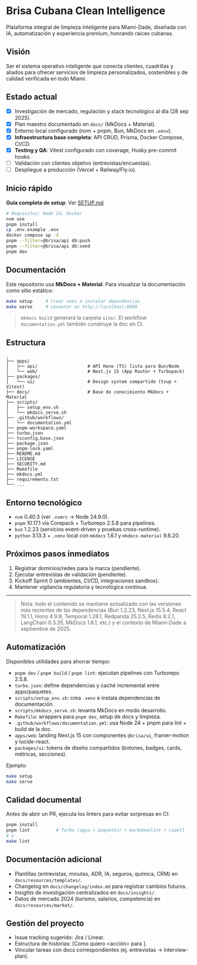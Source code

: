 # Brisa Cubana Clean Intelligence

Plataforma integral de limpieza inteligente para Miami-Dade, diseñada con IA, automatización y experiencia premium, honrando raíces cubanas.

## Visión

Ser el sistema operativo inteligente que conecta clientes, cuadrillas y aliados para ofrecer servicios de limpieza personalizados, sostenibles y de calidad verificada en todo Miami.

## Estado actual

- [x] Investigación de mercado, regulación y stack tecnológico al día (28 sep 2025).
- [x] Plan maestro documentado en `docs/` (MkDocs + Material).
- [x] Entorno local configurado (nvm + pnpm, Bun, MkDocs en `.venv`).
- [x] **Infraestructura base completa**: API CRUD, Prisma, Docker Compose, CI/CD.
- [x] **Testing y QA**: Vitest configurado con coverage, Husky pre-commit hooks.
- [ ] Validación con clientes objetivo (entrevistas/encuestas).
- [ ] Despliegue a producción (Vercel + Railway/Fly.io).

## Inicio rápido

**Guía completa de setup**: Ver [SETUP.md](SETUP.md)

```bash
# Requisitos: Node 24, Docker
nvm use
pnpm install
cp .env.example .env
docker compose up -d
pnpm --filter=@brisa/api db:push
pnpm --filter=@brisa/api db:seed
pnpm dev
```

## Documentación

Este repositorio usa **MkDocs + Material**. Para visualizar la documentación como sitio estático:

```bash
make setup     # Crear venv e instalar dependencias
make serve     # Levantar en http://localhost:8000
```

> `mkdocs build` generará la carpeta `site/`. El workflow `documentation.yml` también construye la doc en CI.

## Estructura

```
.
├── apps/
│   ├── api/                   # API Hono (TS) lista para Bun/Node
│   └── web/                   # Next.js 15 (App Router + Turbopack)
├── packages/
│   └── ui/                    # Design system compartido (tsup + Vitest)
├── docs/                      # Base de conocimiento MkDocs + Material
├── scripts/
│   ├── setup_env.sh
│   └── mkdocs_serve.sh
├── .github/workflows/
│   └── documentation.yml
├── pnpm-workspace.yaml
├── turbo.json
├── tsconfig.base.json
├── package.json
├── pnpm-lock.yaml
├── README.md
├── LICENSE
├── SECURITY.md
├── Makefile
├── mkdocs.yml
├── requirements.txt
└── ...
```

## Entorno tecnológico

- `nvm` 0.40.3 (ver `.nvmrc` → Node 24.9.0).
- `pnpm` 10.17.1 vía Corepack + Turborepo 2.5.8 para pipelines.
- `bun` 1.2.23 (servicios event-driven y pruebas cross-runtime).
- `python` 3.13.3 + `.venv` local con `mkdocs` 1.6.1 y `mkdocs-material` 9.6.20.

## Próximos pasos inmediatos

1. Registrar dominios/redes para la marca (pendiente).
2. Ejecutar entrevistas de validación (pendiente).
3. Kickoff Sprint 0 (ambientes, CI/CD, integraciones sandbox).
4. Mantener vigilancia regulatoria y tecnológica continua.

---

> Nota: todo el contenido se mantiene actualizado con las versiones más recientes de las dependencias (Bun 1.2.23, Next.js 15.5.4, React 19.1.1, Hono 4.9.9, Temporal 1.28.1, Redpanda 25.2.5, Redis 8.2.1, LangChain 0.3.35, MkDocs 1.6.1, etc.) y el contexto de Miami-Dade a septiembre de 2025.


## Automatización

Disponibles utilidades para ahorrar tiempo:

- `pnpm dev` / `pnpm build` / `pnpm lint`: ejecutan pipelines con Turborepo 2.5.8.
- `turbo.json`: define dependencias y caché incremental entre apps/paquetes.
- `scripts/setup_env.sh`: crea `.venv` e instala dependencias de documentación.
- `scripts/mkdocs_serve.sh`: levanta MkDocs en modo desarrollo.
- `Makefile`: wrappers para `pnpm dev`, setup de docs y limpieza.
- `.github/workflows/documentation.yml`: usa Node 24 + pnpm para lint + build de la doc.
- `apps/web`: landing Next.js 15 con componentes `@brisa/ui`, framer-motion y lucide-react.
- `packages/ui`: tokens de diseño compartidos (botones, badges, cards, métricas, secciones).

Ejemplo:

```bash
make setup
make serve
```


## Calidad documental

Antes de abrir un PR, ejecuta los linters para evitar sorpresas en CI:

```bash
pnpm install
pnpm lint          # Turbo (apps + paquetes) + markdownlint + cspell
# o
make lint
```


## Documentación adicional

- Plantillas (entrevistas, minutas, ADR, IA, seguros, química, CRM) en `docs/resources/templates/`.
- Changelog en `docs/changelog/index.md` para registrar cambios futuros.
- Insights de investigación centralizados en `docs/insights/`.
- Datos de mercado 2024 (turismo, salarios, competencia) en `docs/resources/market/`.


## Gestión del proyecto

- Issue tracking sugerido: Jira / Linear.
- Estructura de historias: [Como <rol> quiero <acción> para <beneficio>].
- Vincular tareas con docs correspondientes (ej. entrevistas → interview-plan).

